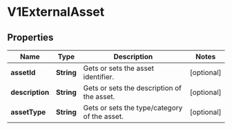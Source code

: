 

# V1ExternalAsset

## Properties

Name | Type | Description | Notes
------------ | ------------- | ------------- | -------------
**assetId** | **String** | Gets or sets the asset identifier. |  [optional]
**description** | **String** | Gets or sets the description of the asset. |  [optional]
**assetType** | **String** | Gets or sets the type/category of the asset. |  [optional]




